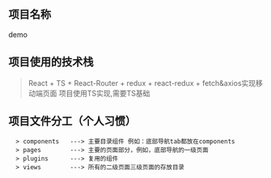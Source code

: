 ## 项目名称
  demo

## 项目使用的技术栈
  > React + TS + React-Router + redux + react-redux + fetch&axios实现移动端页面
  > 项目使用TS实现,需要TS基础

## 项目文件分工（个人习惯）
  ```
    > components   ---> 主要目录组件 例如：底部导航tab都放在components
    > pages        ---> 主要的页面部分，例如，底部导航的一级页面
    > plugins      ---> 复用的组件
    > views        ---> 所有的二级页面三级页面的存放目录
  ```
```
